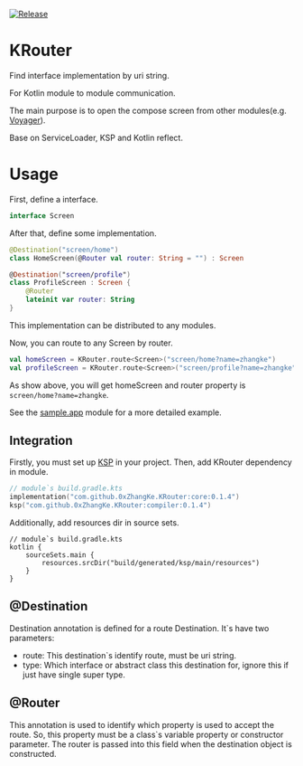 [![Release](https://jitpack.io/v/0xZhangKe/KRouter.svg)](https://jitpack.io/#0xZhangKe/KRouter)

# KRouter
Find interface implementation by uri string.

For Kotlin module to module communication.

The main purpose is to open the compose screen from other modules(e.g. [Voyager](https://voyager.adriel.cafe/navigation)).

Base on ServiceLoader, KSP and Kotlin reflect.

# Usage
First, define a interface.
```kotlin
interface Screen
```
After that, define some implementation.
```kotlin
@Destination("screen/home")
class HomeScreen(@Router val router: String = "") : Screen

@Destination("screen/profile")
class ProfileScreen : Screen {
    @Router
    lateinit var router: String
}

```
This implementation can be distributed to any modules.

Now, you can route to any Screen by router.
```kotlin
val homeScreen = KRouter.route<Screen>("screen/home?name=zhangke")
val profileScreen = KRouter.route<Screen>("screen/profile?name=zhangke")
```
As show above, you will get homeScreen and router property is `screen/home?name=zhangke`.

See the [sample.app](https://github.com/0xZhangKe/KRouter/tree/main/sample/app/src/main/java/com/zhangke/kouter/sample/app) module for a more detailed example.

## Integration
Firstly, you must set up [KSP](https://kotlinlang.org/docs/ksp-overview.html) in your project.
Then, add KRouter dependency in module.
```kts
// module`s build.gradle.kts
implementation("com.github.0xZhangKe.KRouter:core:0.1.4")
ksp("com.github.0xZhangKe.KRouter:compiler:0.1.4")
```
Additionally, add resources dir in source sets.
```
// module`s build.gradle.kts
kotlin {
    sourceSets.main {
        resources.srcDir("build/generated/ksp/main/resources")
    }
}
```

## @Destination
Destination annotation is defined for a route Destination.
It`s have two parameters:
- route: This destination`s identify route, must be uri string.
- type: Which interface or abstract class this destination for, ignore this if just have single super type.

## @Router
This annotation is used to identify which property is used to accept the route.
So, this property must be a class`s variable property or constructor parameter.
The router is passed into this field when the destination object is constructed.
